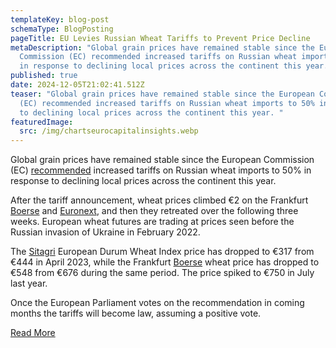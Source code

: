```yaml
---
templateKey: blog-post
schemaType: BlogPosting
pageTitle: EU Levies Russian Wheat Tariffs to Prevent Price Decline
metaDescription: "Global grain prices have remained stable since the European
  Commission (EC) recommended increased tariffs on Russian wheat imports to 50%
  in response to declining local prices across the continent this year. "
published: true
date: 2024-12-05T21:02:41.512Z
teaser: "Global grain prices have remained stable since the European Commission
  (EC) recommended increased tariffs on Russian wheat imports to 50% in response
  to declining local prices across the continent this year. "
featuredImage:
  src: /img/chartseurocapitalinsights.webp
---
```

Global grain prices have remained stable since the European Commission (EC) [recommended](https://neighbourhood-enlargement.ec.europa.eu/news/commission-proposes-increased-tariffs-russian-and-belarusian-grain-products-2024-03-22_en) increased tariffs on Russian wheat imports to 50% in response to declining local prices across the continent this year.

After the tariff announcement, wheat prices climbed €2 on the Frankfurt [Boerse](https://www.boerse-frankfurt.de/commodity/weizenpreis) and [Euronext](https://live.euronext.com/en/product/commodities-futures/EDW-DPAR), and then they retreated over the following three weeks. European wheat futures are trading at prices seen before the Russian invasion of Ukraine in February 2022.

The [Sitagri](https://live.euronext.com/en/product/commodities-futures/EDW-DPAR) European Durum Wheat Index price has dropped to €317 from €444 in April 2023, while the Frankfurt [Boerse](https://www.boerse-frankfurt.de/commodity/weizenpreis) wheat price has dropped to €548 from €676 during the same period. The price spiked to €750 in July last year.

Once the European Parliament votes on the recommendation in coming months the tariffs will become law, assuming a positive vote.

[R﻿ead More](https://europeancapitalinsights.substack.com/p/eu-levies-russian-wheat-tariffs-to)